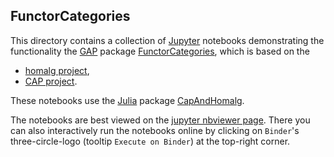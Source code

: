 ## FunctorCategories

This directory contains a collection of
[Jupyter](https://jupyter.org/) notebooks demonstrating the
functionality the [GAP](https://www.gap-system.org/) package
[FunctorCategories](https://github.com/homalg-project/FunctorCategories#readme),
which is based on the

* [homalg project](https://github.com/homalg-project/homalg_project#readme),
* [CAP project](https://github.com/homalg-project/CAP_project#readme).

These notebooks use the [Julia](https://julialang.org/) package
[CapAndHomalg](https://github.com/homalg-project/CapAndHomalg.jl#readme).

The notebooks are best viewed on the [jupyter nbviewer page](https://nbviewer.jupyter.org/github/homalg-project/FunctorCategories/tree/master/examples/julia/notebooks/).
There you can also interactively run the notebooks online by clicking on `Binder`'s three-circle-logo (tooltip `Execute on Binder`) at the top-right corner.
